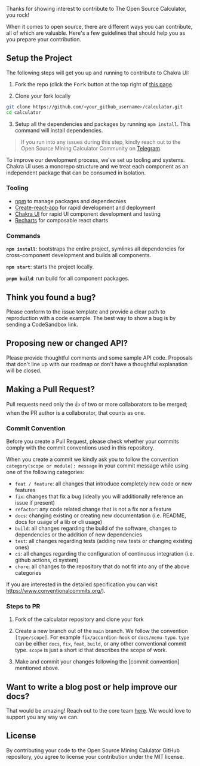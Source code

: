 Thanks for showing interest to contribute to The Open Source Calculator, you rock!

When it comes to open source, there are different ways you can contribute, all
of which are valuable. Here's a few guidelines that should help you as you
prepare your contribution.

## Setup the Project

The following steps will get you up and running to contribute to Chakra UI:

1. Fork the repo (click the <kbd>Fork</kbd> button at the top right of
   [this page](https://github.com/Red-Dirt-Mining/calculator).

2. Clone your fork locally

```sh
git clone https://github.com/<your_github_username>/calculator.git
cd calculator
```

3. Setup all the dependencies and packages by running `npm install`. This
   command will install dependencies.

> If you run into any issues during this step, kindly reach out to the Open Source Mining Calculator Community on [Telegram](https://t.me/+BHZdyAKFFoVlOGIx).

To improve our development process, we've set up tooling and systems. Chakra UI
uses a monorepo structure and we treat each component as an independent package
that can be consumed in isolation.

### Tooling

- [npm](https://docs.npmjs.com/about-npm) to manage packages and dependecnies
- [Create-react-app](https://create-react-app.dev/) for rapid development and deployment 
- [Chakra UI](https://chakra-ui.com/) for rapid UI component development and
  testing
- [Recharts](https://recharts.org/en-US/) for composable react charts

### Commands

**`npm install`**: bootstraps the entire project, symlinks all dependencies for
cross-component development and builds all components.

**`npm start`**: starts the project locally.

**`pnpm build`**: run build for all component packages.


## Think you found a bug?

Please conform to the issue template and provide a clear path to reproduction
with a code example. The best way to show a bug is by sending a CodeSandbox
link.

## Proposing new or changed API?

Please provide thoughtful comments and some sample API code. Proposals that
don't line up with our roadmap or don't have a thoughtful explanation will be
closed.

## Making a Pull Request?

Pull requests need only the :+1: of two or more collaborators to be merged; when
the PR author is a collaborator, that counts as one.

### Commit Convention

Before you create a Pull Request, please check whether your commits comply with
the commit conventions used in this repository.

When you create a commit we kindly ask you to follow the convention
`category(scope or module): message` in your commit message while using one of
the following categories:

- `feat / feature`: all changes that introduce completely new code or new
  features
- `fix`: changes that fix a bug (ideally you will additionally reference an
  issue if present)
- `refactor`: any code related change that is not a fix nor a feature
- `docs`: changing existing or creating new documentation (i.e. README, docs for
  usage of a lib or cli usage)
- `build`: all changes regarding the build of the software, changes to
  dependencies or the addition of new dependencies
- `test`: all changes regarding tests (adding new tests or changing existing
  ones)
- `ci`: all changes regarding the configuration of continuous integration (i.e.
  github actions, ci system)
- `chore`: all changes to the repository that do not fit into any of the above
  categories

If you are interested in the detailed specification you can visit
https://www.conventionalcommits.org/).

### Steps to PR

1. Fork of the calculator repository and clone your fork

2. Create a new branch out of the `main` branch. We follow the convention
   `[type/scope]`. For example `fix/accordion-hook` or `docs/menu-typo`. `type`
   can be either `docs`, `fix`, `feat`, `build`, or any other conventional
   commit type. `scope` is just a short id that describes the scope of work.

3. Make and commit your changes following the
   [commit convention] mentioned above.

## Want to write a blog post or help improve our docs?
That would be amazing! Reach out to the core team [here](https://t.me/+BHZdyAKFFoVlOGIx). We would love to support you any way we can.
## License
By contributing your code to the Open Source Mining Calulator GitHub repository, you agree to
license your contribution under the MIT license.
